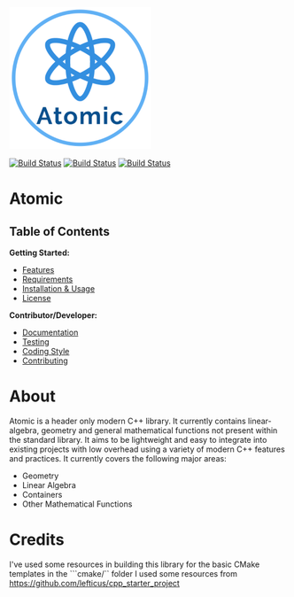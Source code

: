 ![GitHub Logo](https://github.com/james-d12/Atomic/blob/main/other/logo-256.png)

[![Build Status](https://github.com/james-d12/Atomic/actions/workflows/linux.yml/badge.svg)](https://github.com/james-d12/Atomic/actions/workflows/linux.yml)
[![Build Status](https://github.com/james-d12/Atomic/actions/workflows/macintosh.yml/badge.svg)](https://github.com/james-d12/Atomic/actions/workflows/macintosh.yml)
[![Build Status](https://github.com/james-d12/Atomic/actions/workflows/windows.yml/badge.svg)](https://github.com/james-d12/Atomic/actions/workflows/windows.yml)

# Atomic
## Table of Contents

**Getting Started:**
* [Features](https://github.com/james-d12/Atomic/wiki/Features)
* [Requirements](https://github.com/james-d12/Atomic/wiki/Requirements)
* [Installation & Usage](https://github.com/james-d12/Atomic/wiki/Installation-&-Usage)
* [License](https://github.com/james-d12/Atomic/wiki/License)

**Contributor/Developer:**
* [Documentation](https://james-d12.github.io/Atomic/)
* [Testing](https://github.com/james-d12/Atomic/wiki/Testing)
* [Coding Style](https://github.com/james-d12/Atomic/wiki/Coding-Style)
* [Contributing](https://github.com/james-d12/Atomic/wiki/Contributing)

# **About**
Atomic is a header only modern C++ library. It currently contains linear-algebra, geometry and general mathematical functions not present within the standard library. It aims to be lightweight and easy to integrate into existing projects with low overhead using a variety of modern C++ features and practices. It currently covers the following major areas:

- Geometry
- Linear Algebra
- Containers
- Other Mathematical Functions


# **Credits**
I've used some resources in building this library for the basic CMake templates in the ```cmake/`` folder I used some resources from https://github.com/lefticus/cpp_starter_project